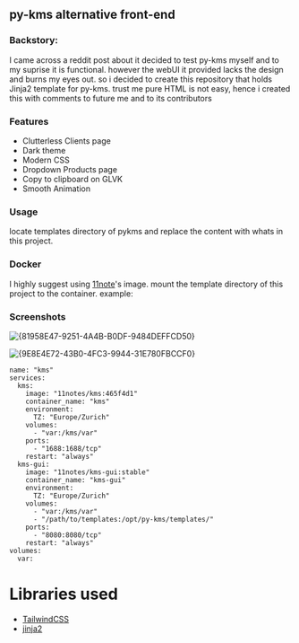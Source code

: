 ## py-kms alternative front-end

### Backstory:
I came across a reddit post about it decided to test py-kms myself and to my suprise it is functional. however the webUI it provided lacks the design and burns my eyes out. so i decided to create this repository that holds Jinja2 template for py-kms. trust me pure HTML is not easy, hence i created this with comments to future me and to its contributors

### Features
- Clutterless Clients page
- Dark theme
- Modern CSS
- Dropdown Products page
- Copy to clipboard on GLVK
- Smooth Animation

### Usage
locate templates directory of pykms and replace the content with whats in this project.

### Docker
I highly suggest using [11note](https://github.com/11notes/docker-kms)'s image. mount the template directory of this project to the container. example:

### Screenshots
![{81958E47-9251-4A4B-B0DF-9484DEFFCD50}](https://github.com/user-attachments/assets/d55efd2a-07ba-42be-ae8f-cbe5b996bd9a)

![{9E8E4E72-43B0-4FC3-9944-31E780FBCCF0}](https://github.com/user-attachments/assets/e3e9a34c-8fe9-4c5d-9509-749a057914ee)


```
name: "kms"
services:
  kms:
    image: "11notes/kms:465f4d1"
    container_name: "kms"
    environment:
      TZ: "Europe/Zurich"
    volumes:
      - "var:/kms/var"
    ports:
      - "1688:1688/tcp"
    restart: "always"
  kms-gui:
    image: "11notes/kms-gui:stable"
    container_name: "kms-gui"
    environment:
      TZ: "Europe/Zurich"
    volumes:
      - "var:/kms/var"
      - "/path/to/templates:/opt/py-kms/templates/"
    ports:
      - "8080:8080/tcp"
    restart: "always"
volumes:
  var:
```

# Libraries used
- [TailwindCSS](https://tailwindcss.com/)
- [jinja2](https://jinja.palletsprojects.com/)
